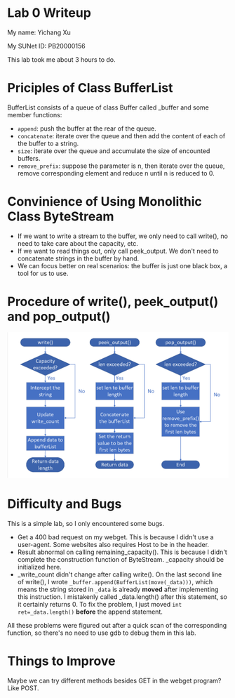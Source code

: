 Lab 0 Writeup
=============

My name: Yichang Xu

My SUNet ID: PB20000156

This lab took me about 3 hours to do.

# Priciples of Class BufferList
BufferList consists of a queue of class Buffer called _buffer and some member functions:
* `append`: push the buffer at the rear of the queue.
* `concatenate`: iterate over the queue and then add the content of each of the buffer to a string.
* `size`: iterate over the queue and accumulate the size of encounted buffers.
* `remove_prefix`: suppose the parameter is n, then iterate over the queue, remove corresponding element and reduce n until n is reduced to 0.
# Convinience of Using Monolithic Class ByteStream
* If we want to write a stream to the buffer, we only need to call write(), no need to take care about the capacity, etc.
* If we want to read things out, only call peek_output. We don't need to concatenate strings in the buffer by hand.
* We can focus better on real scenarios: the buffer is just one black box, a tool for us to use.
# Procedure of write(), peek_output() and pop_output()
![](flow.png)
# Difficulty and Bugs
This is a simple lab, so I only encountered some bugs.

* Get a 400 bad request on my webget. This is because I didn't use a user-agent. Some websites also requires Host to be in the header.
* Result abnormal on calling remaining_capacity(). This is because I didn't complete the construction function of ByteStream. _capacity should be initialized here.
* _write_count didn't change after calling write(). On the last second line of write(), I wrote `_buffer.append(BufferList(move(_data)))`, which means the string stored in `_data` is already **moved** after implementing this instruction. I mistakenly called _data.length() after this statement, so it certainly returns 0. To fix the problem, I just moved `int ret=_data.length()` **before** the append statement.

All these problems were figured out after a quick scan of the corresponding function, so there's no need to use gdb to debug them in this lab.
# Things to Improve
Maybe we can try different methods besides GET in the webget program? Like POST.